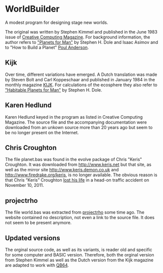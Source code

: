 # WorldBuilder
A modest program for designing stage new worlds.

The original was written by Stephen Kimmel and published in the June 1983 issue of
[Creative Computing Magazine](https://archive.org/details/CreativeComputing198306/page/n263/mode/2up).
For background information, the author refers to
["Planets for Man"](https://www.rand.org/pubs/commercial_books/CB183-1.html) by Stephen H. Dole and Isaac Asimov
and to "How to Build a Planet" [Poul Anderson](https://openlibrary.org/authors/OL24072A/Poul_Anderson).

## Kijk
Over time, different variations have emerged. A Dutch translation was made by Steven Bolt and Carl Koppeschaar
and published in January 1984 in the monthly magazine [KIJK](https://www.kijkmagazine.nl/).
For calculations of the ecosphere they also refer to
["Habitable Planets for Man"](https://www.rand.org/pubs/commercial_books/CB179-1.html) by Stephen H. Dole.

## Karen Hedlund
Karen Hedlund keyed in the program as listed in Creative Computing Magazine.
The source file and the accompanying documentation were downloaded from an unkown
source more than 20 years ago but seem to be no longer present on the Internet.

## Chris Croughton
The file planet.bas was found in the evolve package of Chris "Keris" Croughton.
It was downloaded from http://www.keris.net but that site, as well as the
mirror site http://www.keris.demon.co.uk and http://www.firedrake.org/keris,
is no longer available. The obvious reason is that Chris “Keris” Croughton
[lost his life](http://file770.com/chris-croughton-killed-in-accident/)
in a head-on traffic accident on November 10, 2011.

## projectrho
The file world.bas was extracted from [projectrho](http://www.projectrho.com/world.bas)
some time ago. The website contained no description, not even a link to the source file.
It does not seem to be present anymore.

## Updated versions
The orginal source code, as well as its variants, is reader old and specific for
some computer and BASIC version. Therefore, both the orginal version from Stephen Kimmel
as well as the Dutch version from the Kijk magazine are adapted to work with
[QB64](https://github.com/Galleondragon/qb64).
